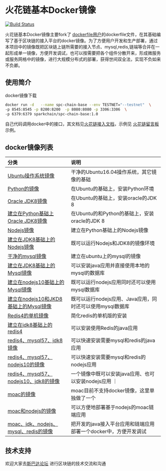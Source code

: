 火花链基本Docker镜像
==============
[![Build Status](https://travis-ci.org/QianmiOpen/interface-test.svg?branch=master)](#)

火花链基本Docker镜像主要fork了 [dockerfile用户](https://github.com/dockerfile)的dockerfile文件，在其基础编写了基于区块链的接入平台的docker镜像。为了方便用户开发和生产部署，通过本项目中的镜像既把区块链上链所需要的接入节点、mysql,redis,链端等合并在一起形成单一镜像，方便开发调试，也可以按需要把各个组件分散开来，形成微服务或服务网格中的镜像，进行大规模分布式的部署，获得世间双全法，实现不负如来不负卿。

## 使用简介

docker镜像下载
```sh
docker run -d   --name spc-chain-base --env TESTNET="--testnet"  \
-p 8545:8545 -p 8200:8200  -p 8080:8080 -p 3306:3306  \
-p 6379:6379 sparkchain/spc-chain-base:1.0

```
 自己代码调用docker中的接口，其文档见[火花链接入文档](https://github.com/dockerfile)，示例见 [火花链留言板](https://github.com/dockerfile)示例。

## docker镜像列表

| 分类 | 说明 |
| :------- | :----- |
| <a href="01ubuntu/README.md" target="_blank">Ubuntu操作系统镜像</a>| 干净的Ubuntu16.04操作系统，其它镜像的基础     |
| <a href="01python/README.md" target="_blank">Python的镜像</a>    | 在Ubuntu的基础上，安装Python环境   |
| <a href="03jdk8/README.md" target="_blank">Oracle JDK8镜像</a>    | 在Ubuntu的基础上，安装oracle的JDK 8|
| <a href="04jdk8_py/README.md" target="_blank">建立在Python基础上Oracle JDK8镜像</a>             | 在Ubuntu的和Python的基础上，安装oracle的JDK 8        |
| <a href="05nodejs/README.md" target="_blank">Nodejs镜像</a>   |    建立在Python基础上的Nodejs镜像         |
| <a href="06nodejs_jdk8/README.md" target="_blank">建立在JDK8基础上的Nodejs镜像</a>  | 既可以运行Nodejs和JDK8的镜像环境   |
| <a href="07mysql57/README.md" target="_blank">干净的mysql镜像</a>   | 建立在ubuntu上的mysql的镜像|
| <a href="08mysql57_jdk8/README.md" target="_blank">建立在JDK8基础上的Mysql镜像</a>                | 可以安装java应用并直接使用本地的mysql的数据库 |
| <a href="09mysql57_node10/README.md" target="_blank">建立在nodejs10基础上的Mysql镜像</a>                | 既可以运行nodejs应用同时还可以使用mysql数据库                  |
| <a href="09mysql57_node10_jdk8/README.md" target="_blank">建立在nodejs10和JKD8基础上的Mysql镜像</a>                | 既可以运行nodejs应用、Java应用，同时还可以使用mysql数据库          |
| <a href="10redis4/README.md" target="_blank">Redis4的单机镜像</a>          | 简化redis的单机版的安装   |
| <a href="11redis4_jdk8/README.md" target="_blank">建立在jdk8基础上的redis4</a> |可以安装使用Redis的java应用  |
| <a href="12redis4_mysql57_jdk8/README.md" target="_blank">redis4、mysql57、jdk8镜像</a> | 可以快速安装需要mysql和redis的java应用  |
| <a href="13redis4_mysql57_node10/README.md" target="_blank">redis4、mysql57、nodejs10的镜像</a> | 可以快速安装需要mysql和redis的nodejs应用  |
| <a href="14redis4_mysql57_node10_jdk8/README.md" target="_blank">redis4、mysql57、nodejs10、jdk8的镜像</a>                        | 一个镜像中既可以安装java应用、也可以安装nodejs应用 ｜
| <a href="15moac/README.md" target="_blank">moac的镜像</a>                 | moac目前不支持docker镜像，这里单独做了一个 |
| <a href="16moac_node10/README.md" target="_blank">moac和nodejs的镜像</a>                 | 可以方便地部署基于nodejs的moac链端应用          |
| <a href="17moac_redis4_mysql57_node10_jdk8/README.md" target="_blank">moac、jdk、nodejs、mysql、redis的镜像</a>                 | 把开发的java接入平台应用和链端应用部署一个docker中，方便开发调试         |


## 技术支持
 
  欢迎大家去<a href="http://sparkda.com" target="_blank">斯巴达论坛</a> 进行区块链的技术交流和沟通<br/>
  

